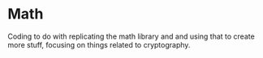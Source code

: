 # Math
Coding to do with replicating the math library and and using that to create more stuff, focusing on things related to cryptography.

